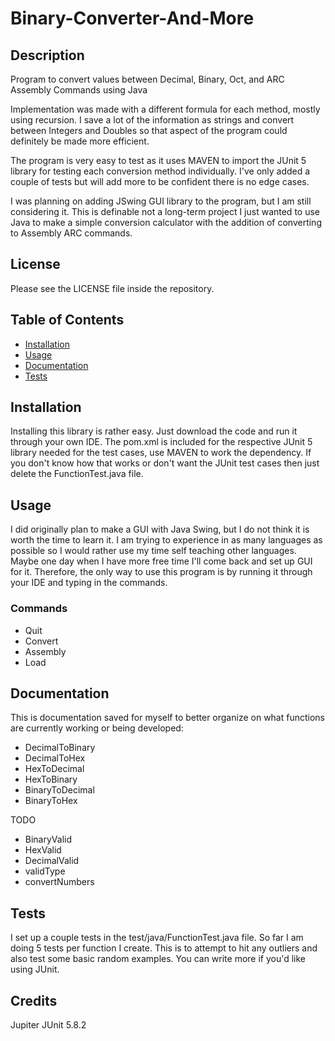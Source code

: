 # Binary-Converter-And-More
## Description

Program to convert values between Decimal, Binary, Oct, and ARC Assembly Commands using Java

Implementation was made with a different formula for each method, mostly using recursion.
I save a lot of the information as strings and convert between Integers and Doubles so that aspect 
of the program could definitely be made more efficient. 

The program is very easy to test as it uses MAVEN to import the JUnit 5 library for testing each
conversion method individually. I've only added a couple of tests but will add more to be confident
there is no edge cases.

I was planning on adding JSwing GUI library to the program, but I am still considering it. This is 
definable not a long-term project I just wanted to use Java to make a simple conversion calculator
with the addition of converting to Assembly ARC commands.

## License

Please see the LICENSE file inside the repository.

## Table of Contents
- [Installation](#installation)
- [Usage](#usage)
- [Documentation](#documentation)
- [Tests](#tests)

## Installation

Installing this library is rather easy. Just download the code and run it through your own IDE.
The pom.xml is included for the respective JUnit 5 library needed for the test cases, use MAVEN
to work the dependency. If you don't know how that works or don't want the JUnit test cases then
just delete the FunctionTest.java file.

## Usage

I did originally plan to make a GUI with Java Swing, but I do not think it is worth the time to 
learn it. I am trying to experience in as many languages as possible so I would rather use my 
time self teaching other languages. Maybe one day when I have more free time I'll come back and 
set up GUI for it. Therefore, the only way to use this program is by running it through your IDE
and typing in the commands.
### Commands
- Quit
- Convert
- Assembly
- Load

## Documentation

This is documentation saved for myself to better organize on what functions are currently working
or being developed:

- DecimalToBinary
- DecimalToHex
- HexToDecimal
- HexToBinary
- BinaryToDecimal
- BinaryToHex

TODO
- BinaryValid
- HexValid
- DecimalValid
- validType
- convertNumbers

## Tests

I set up a couple tests in the test/java/FunctionTest.java file. So far I am doing 5 tests per function
I create. This is to attempt to hit any outliers and also test some basic random examples. You can write 
more if you'd like using JUnit.

## Credits

Jupiter JUnit 5.8.2 
